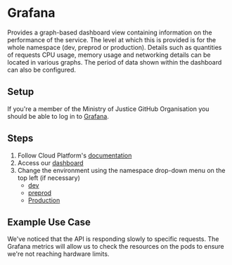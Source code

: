 # Grafana
Provides a graph-based dashboard view containing information on the performance of the service. The level at which this
is provided is for the whole namespace (dev, preprod or production). Details such as quantities of requests
CPU usage, memory usage and networking details can be located in various graphs. The period of data shown within the 
dashboard can also be configured.

## Setup
If you're a member of the Ministry of Justice GitHub Organisation you should be able to log in to [Grafana](https://grafana.live.cloud-platform.service.justice.gov.uk/?orgId=1).

## Steps
1. Follow Cloud Platform's [documentation](https://user-guide.cloud-platform.service.justice.gov.uk/documentation/monitoring-an-app/prometheus.html#grafana)
2. Access our [dashboard](https://grafana.live.cloud-platform.service.justice.gov.uk/d/golden-signals/golden-signals?orgId=1&var-namespace=hmpps-integration-api-dev&var-service=hmpps-integration-api)
3. Change the environment using the namespace drop-down menu on the top left (if necessary)
   - [dev](https://grafana.live.cloud-platform.service.justice.gov.uk/d/golden-signals/golden-signals?orgId=1&var-service=hmpps-integration-api&var-namespace=hmpps-integration-api-dev)
   - [preprod](https://grafana.live.cloud-platform.service.justice.gov.uk/d/golden-signals/golden-signals?orgId=1&var-service=hmpps-integration-api&var-namespace=hmpps-integration-api-preprod)
   - [Production](https://grafana.live.cloud-platform.service.justice.gov.uk/d/golden-signals/golden-signals?orgId=1&var-service=hmpps-integration-api&var-namespace=hmpps-integration-api-production)

## Example Use Case
We've noticed that the API is responding slowly to specific requests. The Grafana metrics will allow us to check the
resources on the pods to ensure we're not reaching hardware limits.

